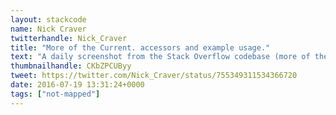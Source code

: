 ```yaml
---
layout: stackcode
name: Nick Craver
twitterhandle: Nick_Craver
title: "More of the Current. accessors and example usage."
text: "A daily screenshot from the Stack Overflow codebase (more of the Current. accessors and example usage). "
thumbnailhandle: CKbZPCUByy
tweet: https://twitter.com/Nick_Craver/status/755349311534366720
date: 2016-07-19 13:31:24+0000
tags: ["not-mapped"]
---
```

